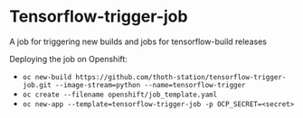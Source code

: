 # Tensorflow-trigger-job
A job for triggering new builds and jobs for tensorflow-build releases

Deploying the job on Openshift:

- `oc new-build https://github.com/thoth-station/tensorflow-trigger-job.git --image-stream=python --name=tensorflow-trigger`
- `oc create --filename openshift/job_template.yaml`
- `oc new-app --template=tensorflow-trigger-job -p OCP_SECRET=<secret>`
